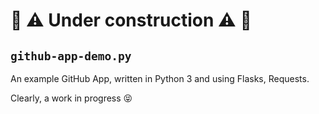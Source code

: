 # :construction: :warning: Under construction :warning: :construction:

## `github-app-demo.py`

An example GitHub App, written in Python 3 and using Flasks, Requests.

Clearly, a work in progress :stuck_out_tongue_closed_eyes:
